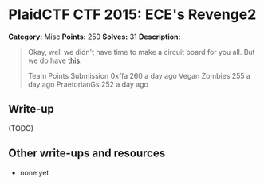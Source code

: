 # PlaidCTF CTF 2015: ECE's Revenge2

**Category:** Misc
**Points:** 250
**Solves:** 31
**Description:**

> Okay, well we didn't have time to make a circuit board for you all. But we do have [this](http://play.plaidctf.com/files/final_8ce2c1db4ce9e96bcc859ded79fba21c.sv).
> 
> 
> Team	Points	Submission
> 0xffa	260	a day ago
> Vegan Zombies	255	a day ago
> PraetorianGs	252	a day ago

## Write-up

(TODO)

## Other write-ups and resources

* none yet